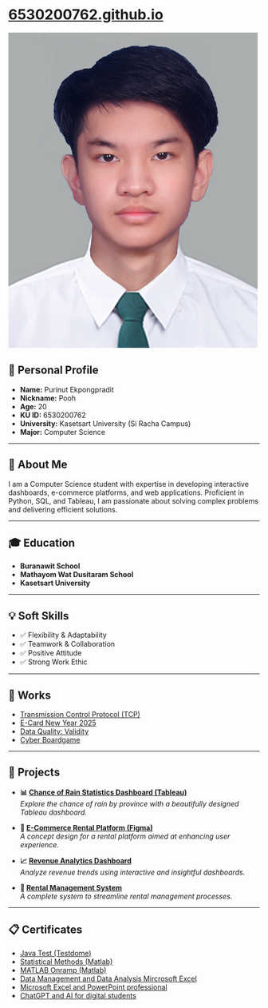 # [6530200762.github.io](6530200762.github.io)  
![Profile](pic/myprofile.jpg)  

## 👤 **Personal Profile**  
- **Name:** Purinut Ekpongpradit  
- **Nickname:** Pooh  
- **Age:** 20  
- **KU ID:** 6530200762  
- **University:** Kasetsart University (Si Racha Campus)  
- **Major:** Computer Science  

---

## 📖 **About Me**  
I am a Computer Science student with expertise in developing interactive dashboards, e-commerce platforms, and web applications. Proficient in Python, SQL, and Tableau, I am passionate about solving complex problems and delivering efficient solutions.  

---

## 🎓 **Education**  
- **Buranawit School**
- **Mathayom Wat Dusitaram School**  
- **Kasetsart University**  

---

## 💡 **Soft Skills**  
- ✅ Flexibility & Adaptability  
- ✅ Teamwork & Collaboration  
- ✅ Positive Attitude  
- ✅ Strong Work Ethic  

---

## 📂 **Works**  
- [Transmission Control Protocol (TCP)](TCP)  
- [E-Card New Year 2025](e-card.md)  
- [Data Quality: Validity](validity.md)
- [Cyber Boardgame](cyberbg.md)  

---

## 🚀 **Projects**  
- **📊 [Chance of Rain Statistics Dashboard (Tableau)](https://public.tableau.com/app/profile/purinut.ekpongpradit/viz/TableauPublic_17337555752250/Homepage)**  
  *Explore the chance of rain by province with a beautifully designed Tableau dashboard.*  

- **🛒 [E-Commerce Rental Platform (Figma)](https://www.figma.com/proto/NRoMOgLZe0FjwJajWnJpXr/FIgma-SA-Final?node-id=31-144&t=SeXAFoT3wauwr7Mb-1&starting-point-node-id=31%3A144)**  
  *A concept design for a rental platform aimed at enhancing user experience.*  

- **📈 [Revenue Analytics Dashboard](https://drive.google.com/drive/folders/1RywqoJUeuC6HdX0-fWFm7g5cNMzlM-HZ?usp=drive_link)**  
  *Analyze revenue trends using interactive and insightful dashboards.*  

- **🏢 [Rental Management System](https://drive.google.com/drive/folders/1v1yTHHV9hs1tOh6nskXdUlAcnC9YaJVd?usp=sharing)**  
  *A complete system to streamline rental management processes.*

---
## 📋 **Certificates**
- [Java Test (Testdome)](certificate/java_testdome.png)
- [Statistical Methods (Matlab)](certificate/matlab_certificate.pdf)
- [MATLAB Onramp (Matlab)](certificate/matlab_certificate_2.pdf)
- [Data Management and Data Analysis Mircrosoft Excel](certificate/excel_certificate.png)
- [Microsoft Excel and PowerPoint professional](certificate/powerpoint_certificate.png)
- [ChatGPT and AI for digital students](certificate/chatgpt_certificate.png)



